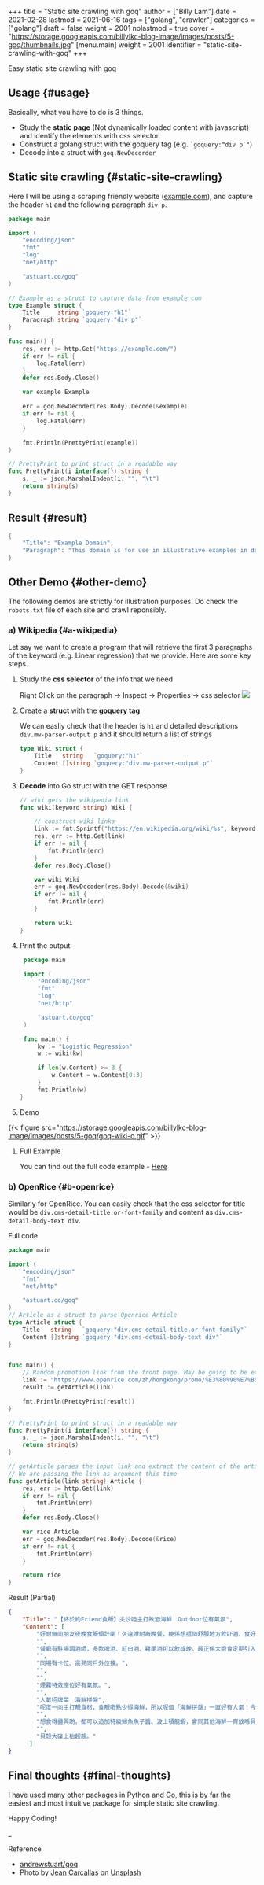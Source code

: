 +++
title = "Static site crawling with goq"
author = ["Billy Lam"]
date = 2021-02-28
lastmod = 2021-06-16
tags = ["golang", "crawler"]
categories = ["golang"]
draft = false
weight = 2001
nolastmod = true
cover = "https://storage.googleapis.com/billylkc-blog-image/images/posts/5-goq/thumbnails.jpg"
[menu.main]
  weight = 2001
  identifier = "static-site-crawling-with-goq"
+++

Easy static site crawling with goq

<!--more-->


## Usage {#usage}

Basically, what you have to do is 3 things.

-   Study the ****static page**** (Not dynamically loaded content with javascript) and identify the elements with css selector
-   Construct a golang struct with the goquery tag (e.g. `` `goquery:"div p`" ``)
-   Decode into a struct with `goq.NewDecorder`


## Static site crawling {#static-site-crawling}

Here I will be using a scraping friendly website ([example.com](http://example.com/)), and capture the header `h1` and the following paragraph `div p`.

```go
package main

import (
    "encoding/json"
    "fmt"
    "log"
    "net/http"

    "astuart.co/goq"
)

// Example as a struct to capture data from example.com
type Example struct {
    Title     string `goquery:"h1"`
    Paragraph string `goquery:"div p"`
}

func main() {
    res, err := http.Get("https://example.com/")
    if err != nil {
	    log.Fatal(err)
    }
    defer res.Body.Close()

    var example Example

    err = goq.NewDecoder(res.Body).Decode(&example)
    if err != nil {
	    log.Fatal(err)
    }

    fmt.Println(PrettyPrint(example))
}

// PrettyPrint to print struct in a readable way
func PrettyPrint(i interface{}) string {
	s, _ := json.MarshalIndent(i, "", "\t")
	return string(s)
}
```


## Result {#result}

```go
{
    "Title": "Example Domain",
    "Paragraph": "This domain is for use in illustrative examples in documents. You may use this domain in literature without prior coordination or asking for permission.More information..."
}
```


## Other Demo {#other-demo}

The following demos are strictly for illustration purposes. Do check the `robots.txt` file of each site and crawl reponsibly.


### a) Wikipedia {#a-wikipedia}

Let say we want to create a program that will retrieve the first 3 paragraphs of the keyword (e.g. Linear regression) that we provide. Here are some key steps.

1.  Study the ****css selector**** of the info that we need

    Right Click on the paragraph -> Inspect -> Properties -> css selector
    ![](https://storage.googleapis.com/billylkc-blog-image/images/posts/5-goq/css-selector.png)

2.  Create a ****struct**** with the ****goquery tag****

    We can easliy check that the header is `h1` and detailed descriptions `div.mw-parser-output p` and it should return a list of strings

    ```go
    type Wiki struct {
        Title   string   `goquery:"h1"`
        Content []string `goquery:"div.mw-parser-output p"`
    }
    ```

3.  ****Decode**** into Go struct with the GET response

    ```go
    // wiki gets the wikipedia link
    func wiki(keyword string) Wiki {

        // construct wiki links
        link := fmt.Sprintf("https://en.wikipedia.org/wiki/%s", keyword)
        res, err := http.Get(link)
        if err != nil {
    	    fmt.Println(err)
        }
        defer res.Body.Close()

        var wiki Wiki
        err = goq.NewDecoder(res.Body).Decode(&wiki)
        if err != nil {
    	    fmt.Println(err)
        }

        return wiki
    }
    ```

4.  Print the output

    ```go
     package main

     import (
         "encoding/json"
         "fmt"
         "log"
         "net/http"

         "astuart.co/goq"
     )

     func main() {
         kw := "Logistic Regression"
         w := wiki(kw)

         if len(w.Content) >= 3 {
    	     w.Content = w.Content[0:3]
         }
         fmt.Println(w)
    }
    ```

5.  Demo

{{< figure src="https://storage.googleapis.com/billylkc-blog-image/images/posts/5-goq/goq-wiki-o.gif" >}}

1.  Full Example

    You can find out the full code example - [Here](https://github.com/billylkc/blogposts/blob/4%5Fgoq%5Fwiki/main.go)


### b) OpenRice {#b-openrice}

Similarly for OpenRice. You can easily check that the css selector for title would be `div.cms-detail-title.or-font-family` and content as `div.cms-detail-body-text div`.

Full code

```go
package main

import (
    "encoding/json"
    "fmt"
    "net/http"

    "astuart.co/goq"
)
// Article as a struct to parse Openrice Article
type Article struct {
    Title   string   `goquery:"div.cms-detail-title.or-font-family"`
    Content []string `goquery:"div.cms-detail-body-text div"`
}


func main() {
	// Random promotion link from the front page. May be going to be expired
	link := "https://www.openrice.com/zh/hongkong/promo/%E3%80%90%E7%B5%82%E6%96%BC%E7%B4%84friend%E9%A3%9F%E9%A3%AF%E3%80%91%E5%B0%96%E6%B2%99%E5%92%80%E4%B8%BB%E6%89%93%E9%A3%B2%E9%85%92%E6%B5%B7%E9%AE%AE-outdoor%E4%BD%8D%E6%9C%89%E6%B0%A3%E6%B0%9B-a5816"
	result := getArticle(link)

	fmt.Println(PrettyPrint(result))
}

// PrettyPrint to print struct in a readable way
func PrettyPrint(i interface{}) string {
	s, _ := json.MarshalIndent(i, "", "\t")
	return string(s)
}

// getArticle parses the input link and extract the content of the article
// We are passing the link as argument this time
func getArticle(link string) Article {
	res, err := http.Get(link)
	if err != nil {
		fmt.Println(err)
	}
	defer res.Body.Close()

	var rice Article
	err = goq.NewDecoder(res.Body).Decode(&rice)
	if err != nil {
		fmt.Println(err)
	}

	return rice
}
```

Result (Partial)

```json
{
	"Title": "【終於約Friend食飯】尖沙咀主打飲酒海鮮　Outdoor位有氣氛",
	"Content": [
		"好耐無同朋友夜晚食飯傾計喇！久違咁耐嘅晚餐，梗係想搵個舒服地方飲吓酒、食好嘢啦，尖沙咀呢間樓上餐廳Poseidon 就有個戶外大平台，可以Chill 住睇夜景食飯；室內亦有舒服卡位、高凳位、煙霧特效座位。",
		"",
		"餐廳有駐場調酒師，多款啤酒、紅白酒、雞尾酒可以飲成晚。最正係大廚會定期引入Seasonal 靚食材推新菜式，記住飲酒都要留肚食好嘢呀。",
		"",
		"同場有卡位、高凳同戶外位揀。",
		"",
		"",
		"煙霧特效座位好有氣氛。",
		"",
		"人氣招牌菜　海鮮拼盤",
		"呢度一向主打靚食材，食靚嘢點少得海鮮，所以呢個「海鮮拼盤」一直好有人氣！今次新Menu 繼續有新鮮即開生蠔、雞尾凍蝦、翡翠螺、青口、蝦，新引入超鮮甜花甲，任沾泰式辣醬、紅酒醋、雞尾酒醬3款醬汁，有2人份或4人份揀。",
		"",
		"想食得盡興啲，都可以追加特級鱘魚魚子醬、波士頓龍蝦，會同其他海鮮一齊放喺貝殼大碟上枱，影相一流。",
		"",
		"貝殼大碟上枱超靚。"
      ]
}
```


## Final thoughts {#final-thoughts}

I have used many other packages in Python and Go, this is by far the easiest and most intuitive package for simple static site crawling.

Happy Coding!

\_

<span class="underline">Reference</span>

-   [andrewstuart/goq](https://github.com/andrewstuart/goq)
-   Photo by [Jean Carcallas](<https://unsplash.com/@jean8carcallas?utm%5Fsource=unsplash&utm%5Fmedium=referral&utm%5Fcontent=creditCopyText>) on [Unsplash](<https://unsplash.com/s/photos/capture?utm%5Fsource=unsplash&utm%5Fmedium=referral&utm%5Fcontent=creditCopyText>)
